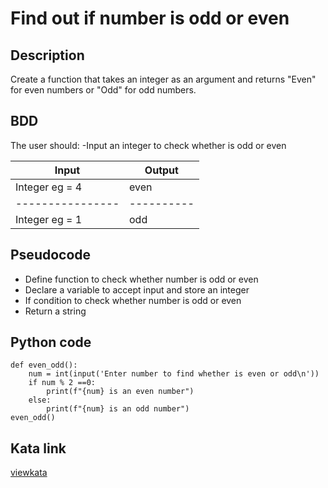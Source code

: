 # Find out if number is odd or even

## Description
Create a function that takes an integer as an argument and returns "Even" for even numbers or "Odd" for odd numbers.

## BDD
The user should:
  -Input an integer to check whether is odd or even
  
|   Input        |  Output  |
|----------------|----------|
| Integer eg = 4 | even     |
|----------------|----------|
| Integer eg = 1 | odd      | 

## Pseudocode
- Define function to check whether number is odd or even
- Declare a variable to accept input and store an integer
- If condition to check whether number is odd or even
- Return a string 

## Python code
```text
def even_odd():
    num = int(input('Enter number to find whether is even or odd\n'))
    if num % 2 ==0:
        print(f"{num} is an even number")
    else:
        print(f"{num} is an odd number")    
even_odd() 
```  
## Kata link
[viewkata](https://www.codewars.com/kata/53da3dbb4a5168369a0000fe)